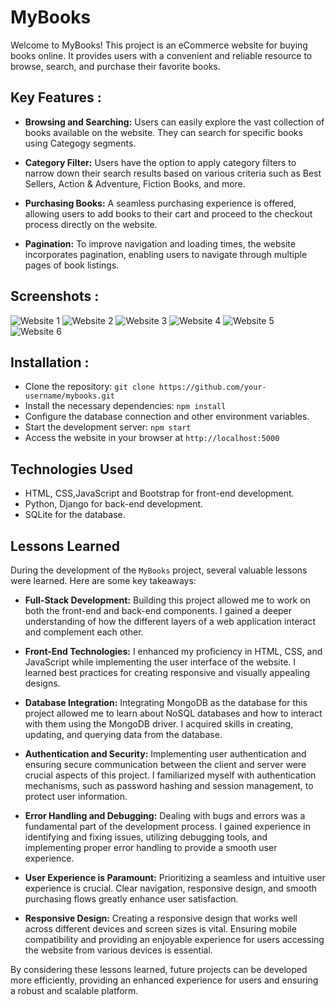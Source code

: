 
# MyBooks
Welcome to MyBooks! This project is an eCommerce website for buying books online. It provides users with a convenient and reliable resource to browse, search, and purchase their favorite books.



## Key Features :
- **Browsing and Searching:** Users can easily explore the vast collection of books available on the website. They can search for specific books using Categogy segments.

- **Category Filter:** Users have the option to apply category filters to narrow down their search results based on various criteria such as Best Sellers, Action & Adventure, Fiction Books, and more.

- **Purchasing Books:** A seamless purchasing experience is offered, allowing users to add books to their cart and proceed to the checkout process directly on the website.

- **Pagination:** To improve navigation and loading times, the website incorporates pagination, enabling users to navigate through multiple pages of book listings.



## Screenshots :
![Website 1](https://github.com/RaghavRD/Books-eCommerce-website/assets/108291726/94647e9d-dcf1-4834-a9aa-81cef6d35529)
![Website 2](https://github.com/RaghavRD/Books-eCommerce-website/assets/108291726/a30f3d7b-4594-41f9-a586-040f97cc1db9)
![Website 3](https://github.com/RaghavRD/Books-eCommerce-website/assets/108291726/c9ca1577-6aaa-4ab6-ad7e-c63af8d00022)
![Website 4](https://github.com/RaghavRD/Books-eCommerce-website/assets/108291726/638d8789-d6cf-4599-8843-40aa07502581)
![Website 5](https://github.com/RaghavRD/Books-eCommerce-website/assets/108291726/6925765b-a4db-484f-a291-4ad7e175f57f)
![Website 6](https://github.com/RaghavRD/Books-eCommerce-website/assets/108291726/2b3e76dc-2e9d-4d59-9668-5fad69ee08ba)



## Installation :

- Clone the repository: `git clone https://github.com/your-username/mybooks.git`
- Install the necessary dependencies: `npm install`
- Configure the database connection and other environment variables.
- Start the development server: `npm start`
- Access the website in your browser at `http://localhost:5000`



## Technologies Used
- HTML, CSS,JavaScript and Bootstrap for front-end development.
- Python, Django for back-end development.
- SQLite for the database.



## Lessons Learned
During the development of the `MyBooks` project, several valuable lessons were learned. Here are some key takeaways:

- **Full-Stack Development:** Building this project allowed me to work on both the front-end and back-end components. I gained a deeper understanding of how the different layers of a web application interact and complement each other.

- **Front-End Technologies:** I enhanced my proficiency in HTML, CSS, and JavaScript while implementing the user interface of the website. I learned best practices for creating responsive and visually appealing designs.

- **Database Integration:** Integrating MongoDB as the database for this project allowed me to learn about NoSQL databases and how to interact with them using the MongoDB driver. I acquired skills in creating, updating, and querying data from the database.

- **Authentication and Security:** Implementing user authentication and ensuring secure communication between the client and server were crucial aspects of this project. I familiarized myself with authentication mechanisms, such as password hashing and session management, to protect user information.

- **Error Handling and Debugging:** Dealing with bugs and errors was a fundamental part of the development process. I gained experience in identifying and fixing issues, utilizing debugging tools, and implementing proper error handling to provide a smooth user experience.

- **User Experience is Paramount:** Prioritizing a seamless and intuitive user experience is crucial. Clear navigation, responsive design, and smooth purchasing flows greatly enhance user satisfaction.

- **Responsive Design:** Creating a responsive design that works well across different devices and screen sizes is vital. Ensuring mobile compatibility and providing an enjoyable experience for users accessing the website from various devices is essential.

By considering these lessons learned, future projects can be developed more efficiently, providing an enhanced experience for users and ensuring a robust and scalable platform.
